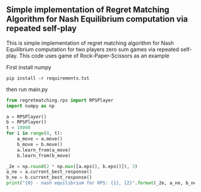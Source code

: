 ## Simple implementation of Regret Matching Algorithm for Nash Equilibrium computation via repeated self-play


This is simple implementation of regret matching algorithm for Nash Equilibrium computation for two players zero sum games via repeated self-play. This code uses game of Rock-Paper-Scissors as an example

First install numpy
```
pip install -r requirements.txt
```

then run main.py

```python
from regretmatching.rps import RPSPlayer
import numpy as np

a = RPSPlayer()
b = RPSPlayer()
t = 10000
for i in range(0, t):
    a_move = a.move()
    b_move = b.move()
    a.learn_from(a_move)
    b.learn_from(b_move)

_2e = np.round(2 * np.max([a.eps(), b.eps()]), 3)
a_ne = a.current_best_response()
b_ne = b.current_best_response()
print("{0} - nash equilibrium for RPS: {1}, {2}".format(_2e, a_ne, b_ne))
```
